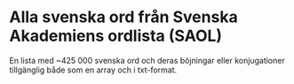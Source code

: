 # Alla svenska ord från Svenska Akademiens ordlista (SAOL)
En lista med ~425 000 svenska ord och deras böjningar eller konjugationer tillgänglig både som en array och i txt-format.
